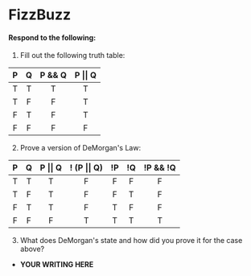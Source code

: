# FizzBuzz
#### Respond to the following:

1. Fill out the following truth table:

| P  | Q  | P && Q | P \|\| Q |
|:--:|:--:|:------:|:--------:|
| T  | T  |    T   |     T    |
| T  | F  |    F   |     T    |
| F  | T  |    F   |     T    |
| F  | F  |    F   |     F    |


2. Prove a version of DeMorgan's Law:

| P  | Q  | P \|\| Q | ! (P \|\| Q) | !P | !Q | !P && !Q |
|:--:|:--:|:--------:|:------------:|:--:|:--:|:--------:|
| T  | T  |    T     |      F       | F  | F  |    F     |
| T  | F  |    T     |      F       | F  | T  |    F     |
| F  | T  |    T     |      F       | T  | F  |    F     |
| F  | F  |    F     |      T       | T  | T  |    T     |

3. What does DeMorgan's state and how did you prove it for the case above?
  * **YOUR WRITING HERE**
